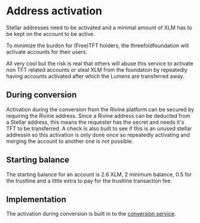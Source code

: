 # Address activation

Stellar addresses need to be activated and a minimal amount of XLM has to be kept on the account to be active.

To minimize the burdon for (Free)TFT holders, the threefoldfoundation will activate accounts for their users.

All very cool but the risk is real that others will abuse this service to activate non TFT related accounts or steal XLM from the foundation by repeatedly having accounts activated after which the Lumens are transferred away.

## During conversion

Activation during the conversion from the Rivine platform can be secured by requiring the Rivine address. Since a Rivine address can be deducted from a Stellar address, this means the requester has the secret and needs it's TFT to be transferred. A check is also built to see if this is an unused stellar addressin so  this activation is only done once so repeatedly activating and merging the account to another one is not possible.

## Starting balance

The starting balance for an account is 2.6 XLM, 2 minimum balance, 0.5 for the trustline and a little extra to pay for the trustline transaction fee.

## Implementation

The activation during conversion is built in to the [conversion service](../ThreeBotPackages/conversion-service/readme.md).
